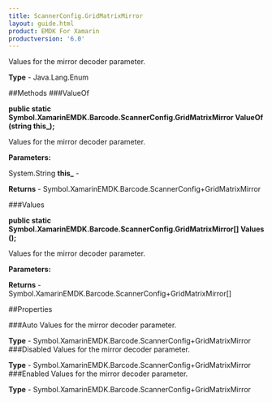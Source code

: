 ```yaml
---
title: ScannerConfig.GridMatrixMirror
layout: guide.html
product: EMDK For Xamarin 
productversion: '6.0' 
---
```

Values for the mirror decoder parameter.

**Type** - Java.Lang.Enum

##Methods
###ValueOf

**public static Symbol.XamarinEMDK.Barcode.ScannerConfig.GridMatrixMirror ValueOf (string this_);**

Values for the mirror decoder parameter.

**Parameters:**

System.String **this_**  - 
        

**Returns** - Symbol.XamarinEMDK.Barcode.ScannerConfig+GridMatrixMirror

###Values

**public static Symbol.XamarinEMDK.Barcode.ScannerConfig.GridMatrixMirror[] Values ();**

Values for the mirror decoder parameter.

**Parameters:**

**Returns** - Symbol.XamarinEMDK.Barcode.ScannerConfig+GridMatrixMirror[]

##Properties

###Auto
Values for the mirror decoder parameter.

**Type** - Symbol.XamarinEMDK.Barcode.ScannerConfig+GridMatrixMirror
###Disabled
Values for the mirror decoder parameter.

**Type** - Symbol.XamarinEMDK.Barcode.ScannerConfig+GridMatrixMirror
###Enabled
Values for the mirror decoder parameter.

**Type** - Symbol.XamarinEMDK.Barcode.ScannerConfig+GridMatrixMirror
